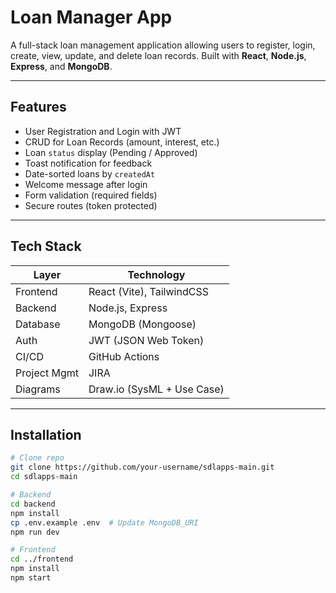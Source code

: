 # Loan Manager App

A full-stack loan management application allowing users to register, login, create, view, update, and delete loan records. Built with **React**, **Node.js**, **Express**, and **MongoDB**.

---

## Features

- User Registration and Login with JWT
- CRUD for Loan Records (amount, interest, etc.)
- Loan `status` display (Pending / Approved)
- Toast notification for feedback
- Date-sorted loans by `createdAt`
- Welcome message after login
- Form validation (required fields)
- Secure routes (token protected)

---

## Tech Stack

| Layer        | Technology                 |
| ------------ | -------------------------- |
| Frontend     | React (Vite), TailwindCSS  |
| Backend      | Node.js, Express           |
| Database     | MongoDB (Mongoose)         |
| Auth         | JWT (JSON Web Token)       |
| CI/CD        | GitHub Actions             |
| Project Mgmt | JIRA                       |
| Diagrams     | Draw.io (SysML + Use Case) |

---

## Installation

```bash
# Clone repo
git clone https://github.com/your-username/sdlapps-main.git
cd sdlapps-main

# Backend
cd backend
npm install
cp .env.example .env  # Update MongoDB_URI
npm run dev

# Frontend
cd ../frontend
npm install
npm start

